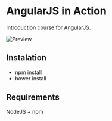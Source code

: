 AngularJS in Action
===================

Introduction course for AngularJS.

![Preview](http://imagizer.imageshack.us/v2/800x600q90/845/3wkt.png)

## Instalation

* npm install
* bower install

## Requirements

NodeJS + npm
